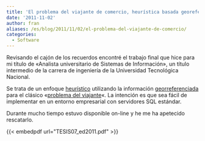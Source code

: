 ```yaml
---
title: 'El problema del viajante de comercio, heurística basada georeferencias, 1996-1998'
date: '2011-11-02'
author: fran
aliases: /es/blog/2011/11/02/el-problema-del-viajante-de-comercio/
categories:
  - Software
---
```


Revisando el cajón de los recuerdos encontré el trabajo final que hice para mi título de «Analista universitario de
Sistemas de Información», un título intermedio de la carrera de ingeniería de la Universidad Tecnológica Nacional.

Se trata de un enfoque [heurístico](http://es.wikipedia.org/wiki/Heur%C3%ADstica) utilizando la
información [georreferenciada](http://es.wikipedia.org/wiki/Georreferenciaci%C3%B3n) para el
clásico «[problema del viajante](http://es.wikipedia.org/wiki/Problema_del_viajante)«. La intención es que sea fácil de
implementar en un entorno empresarial con servidores SQL estándar.

Durante mucho tiempo estuvo disponible on-line y he me ha apetecido rescatarlo.

{{< embedpdf url="TESIS07_ed2011.pdf" >}}
